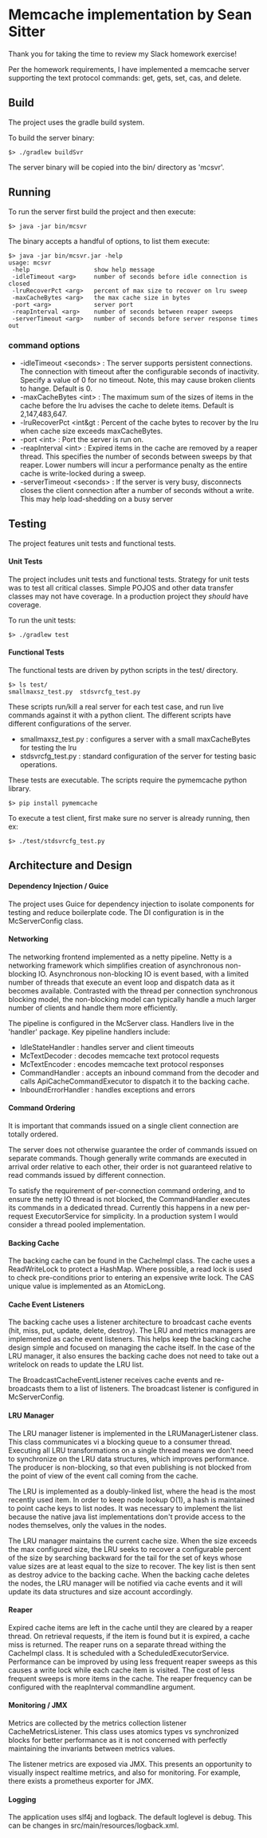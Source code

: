 # Memcache implementation by Sean Sitter
Thank you for taking the time to review my Slack homework exercise!

Per the homework requirements, I have implemented a memcache server supporting the text protocol
commands: get, gets, set, cas, and delete.

## Build
The project uses the gradle build system. 

To build the server binary:
```shell
$> ./gradlew buildSvr
```
The server binary will be copied into the bin/ directory as 'mcsvr'.

## Running
To run the server first build the project and then execute:
```shell
$> java -jar bin/mcsvr
```
The binary accepts a handful of options, to list them execute:
```shell
$> java -jar bin/mcsvr.jar -help
usage: mcsvr
 -help                  show help message
 -idleTimeout <arg>     number of seconds before idle connection is closed
 -lruRecoverPct <arg>   percent of max size to recover on lru sweep
 -maxCacheBytes <arg>   the max cache size in bytes
 -port <arg>            server port
 -reapInterval <arg>    number of seconds between reaper sweeps
 -serverTimeout <arg>   number of seconds before server response times out
```
### command options
* -idleTimeout &lt;seconds&gt; : The server supports persistent connections. 
The connection with timeout after the configurable seconds of inactivity. 
Specify a value of 0 for no timeout. Note, this may cause broken clients to hange.
Default is 0.
* -maxCacheBytes &lt;int&gt; : The maximum sum of the sizes of items in the cache before
the lru advises the cache to delete items. Default is 2,147,483,647.
* -lruRecoverPct &lt;int&gt : Percent of the cache bytes to recover by the lru when cache size 
exceeds maxCacheBytes.
* -port &lt;int&gt; : Port the server is run on.
* -reapInterval &lt;int&gt; : Expired items in the cache are removed by a reaper thread. This 
specifies the number of seconds between sweeps by that reaper. Lower numbers will incur a 
performance penalty as the entire cache is write-locked during a sweep.
* -serverTimeout &lt;seconds&gt; : If the server is very busy, disconnects closes the client 
connection after a number of seconds without a write. This may help load-shedding on a busy 
server

## Testing
The project features unit tests and functional tests.
#### Unit Tests
The project includes unit tests and functional tests. Strategy for unit tests was to 
test all critical classes. Simple POJOS and other data transfer classes may not have coverage. 
In a production project they *should* have coverage.

To run the unit tests:
```shell
$> ./gradlew test
```

#### Functional Tests
The functional tests are driven by python scripts in the test/ directory. 
```shell
$> ls test/
smallmaxsz_test.py	stdsvrcfg_test.py
```
These scripts run/kill a real server for each test case, and run live commands against it with 
a python client. The different scripts have different configurations of the server. 
* smallmaxsz_test.py : configures a server with a small maxCacheBytes for testing the lru
* stdsvrcfg_test.py : standard configuration of the server for testing basic operations.

These tests are executable. The scripts require the pymemcache python library.
```shell
$> pip install pymemcache
```

To execute a test client, first make sure no server is already running, then ex:
```shell
$> ./test/stdsvrcfg_test.py
```

## Architecture and Design
#### Dependency Injection / Guice
The project uses Guice for dependency injection to isolate components for testing and reduce boilerplate code.
The DI configuration is in the McServerConfig class.

#### Networking
The networking frontend implemented as a netty pipeline. Netty is a networking framework which simplifies 
creation of asynchronous non-blocking IO. Asynchronous non-blocking IO is event based, with a limited 
number of threads that execute an event loop and dispatch data as it becomes available. Contrasted with
the thread per connection synchronous blocking model, the non-blocking model can typically handle a much 
larger number of clients and handle them more efficiently. 

The pipeline is configured in the McServer class. Handlers live in the 'handler' package.
Key pipeline handlers include:
* IdleStateHandler : handles server and client timeouts
* McTextDecoder : decodes memcache text protocol requests
* McTextEncoder : encodes memcache text protocol responses
* CommandHandler : accepts an inbound command from the decoder and calls ApiCacheCommandExecutor 
to dispatch it to the backing cache.
* InboundErrorHandler : handles exceptions and errors

#### Command Ordering
It is important that commands issued on a single client connection are totally ordered. 

The server does not otherwise guarantee the order of commands issued on separate commands. Though 
generally write commands are executed in arrival order relative to each other, their order is not 
guaranteed relative to read commands issued by different connection.

To satisfy the requirement of per-connection command ordering, and to ensure the netty IO thread is 
not blocked, the CommandHandler executes its commands in a dedicated thread. Currently this happens 
in a new per-request ExecutorService for simplicity. In a production system I would consider a thread pooled 
implementation.

#### Backing Cache
The backing cache can be found in the CacheImpl class. The cache uses a ReadWriteLock to protect a HashMap. 
Where possible, a read lock is used to check pre-conditions prior to entering an expensive write lock. The
CAS unique value is implemented as an AtomicLong.

#### Cache Event Listeners
The backing cache uses a listener architecture to broadcast cache events (hit, miss, put, update, delete, destroy).
The LRU and metrics managers are implemented as cache event listeners. This helps keep the backing cache design
simple and focused on managing the cache itself. In the case of the LRU manager, it also ensures the backing
cache does not need to take out a writelock on reads to update the LRU list.

The BroadcastCacheEventListener receives cache events and re-broadcasts them to a list of listeners. The broadcast
listener is configured in McServerConfig.

#### LRU Manager
The LRU manager listener is implemented in the LRUManagerListener class. This class communicates vi a blocking 
queue to a consumer thread. Executing all LRU transformations on a single thread means we don't need to synchronize
on the LRU data structures, which improves performance. The producer is non-blocking, so that even publishing 
is not blocked from the point of view of the event call coming from the cache. 

The LRU is implemented as a doubly-linked list, where the head is the most recently used item. In order to keep
node lookup O(1), a hash is maintained to point cache keys to list nodes. It was necessary to implement the list 
because the native java list implementations don't provide access to the nodes themselves, only the values in the 
nodes.

The LRU manager maintains the current cache size. When the size exceeds the max configured size, the LRU seeks
to recover a configurable percent of the size by searching backward for the tail for the set of keys whose value
sizes are at least equal to the size to recover. The key list is then sent as destroy advice to the backing cache.
When the backing cache deletes the nodes, the LRU manager will be notified via cache events and it will update
its data structures and size account accordingly.

#### Reaper
Expired cache items are left in the cache until they are cleared by a reaper thread. On retrieval requests, if the 
item is found but it is expired, a cache miss is returned. The reaper runs on a separate thread withing the CacheImpl
class. It is scheduled with a ScheduledExecutorService. Performance can be improved by using less frequent reaper sweeps
as this causes a write lock while each cache item is visited. The cost of less frequent sweeps is more items in the cache.
The reaper frequency can be configured with the reapInterval commandline argument.

#### Monitoring / JMX
Metrics are collected by the metrics collection listener CacheMetricsListener. This class uses atomics types
vs synchronized blocks for better performance as it is not concerned with perfectly maintaining the invariants
between metrics values.

The listener metrics are exposed via JMX. This presents an opportunity to visually inspect realtime metrics, and also
for monitoring. For example, there exists a prometheus exporter for JMX.

#### Logging
The application uses slf4j and logback. The default loglevel is debug. This can be changes in src/main/resources/logback.xml.